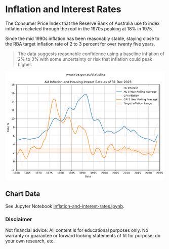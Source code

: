 # Inflation and Interest Rates

The Consumer Price Index that the Reserve Bank of Australia use to index inflation rocketed through the roof in the 1970s peaking at 18% in 1975. 

Since the mid 1990s inflation has been reasonably stable, staying close to the RBA target inflation rate of 2 to 3 percent for over twenty five years.

> The data suggests reasonable confidence using a baseline inflation of 2% to 3% with some uncertainty or risk that inflation could peak higher.

![](images/inflation-and-interest-rates.png)

## Chart Data

See Jupyter Notebook [inflation-and-interest-rates.ipynb](https://github.com/mikejonestechno/investment-analytics/blob/main/notebooks/inflation-and-interest-rates.ipynb).

### Disclaimer

Not financial advice: All content is for educational purposes only. No warranty or guarantee or forward looking statements of fit for purpose; do your own research, etc.